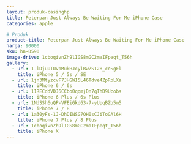 ```yaml
---
layout: produk-casinghp
title: Peterpan Just Always Be Waiting For Me iPhone Case
categories: apple

# Produk
product-title: Peterpan Just Always Be Waiting For Me iPhone Case
harga: 90000
sku: hn-0590
image-drive: 1cboqivnZh9lIGS8mGC2maIFpeqt_T56h
gallery:
  - url: 1-lDjuUTUvpMukHJcylRwZS128_ceSgFl
    title: iPhone 5 / 5s / SE
  - url: 1jn3MtyzcvF7JHGWI5L46Tdve4ZpRpLXa
    title: iPhone 6 / 6s
  - url: 11RECddVDJ6CCbo0qqmjDn7qThD9Ucobs
    title: iPhone 6 Plus / 6s Plus
  - url: 1NdSSh6uQP-VFEiGkd63-7-yUpqBZo5m5
    title: iPhone 7 / 8
  - url: 1a30yFs-1J-DhDINSG7OH0sCJiToGAl6H
    title: iPhone 7 Plus / 8 Plus
  - url: 1cboqivnZh9lIGS8mGC2maIFpeqt_T56h
    title: iPhone X
---
```

